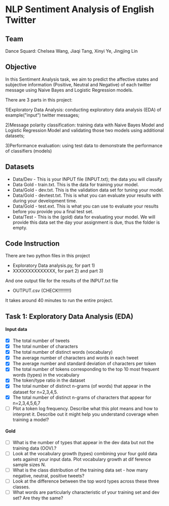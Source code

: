 # NLP Sentiment Analysis of English Twitter
## Team
Dance Squard: Chelsea Wang, Jiaqi Tang, Xinyi Ye, Jingjing Lin

## Objective
In this Sentiment Analysis task, we aim to predict the affective states and subjective information (Positive, Neutral and Negative) of each twitter message using Naive Bayes and Logistic Regression models. 


There are 3 parts in this project:

1)Exploratory Data Analysis: conducting exploratory data analysis (EDA) of example("input") twitter messages; 

2)Message polarity classification: training data with Naive Bayes Model and Logistic Regression Model and validating those two models using additional datasets;

3)Performance evaluation: using test data to demonstrate the performance of classifiers (models)


## Datasets

+ Data/Dev - This is your INPUT file (INPUT.txt); the data you will classify
+ Data Gold - train.txt. This is the data for training your model.
+ Data/Gold - dev.txt. This is the validation data set for tuning your model.
+ Data/Gold - devtest.txt. This is what you can evaluate your results with during your development time.
+ Data/Gold - test.ext.  This is what you can use to evaluate your results before you provide you a final test set.
+ Data/Test - This is the (gold) data for evaluating your model. We will provide this data set the day your assignment is due, thus the folder is empty.

## Code Instruction
There are two python files in this project

 - Exploratory Data analysis.py, for part 1)
 - XXXXXXXXXXXXXX, for part 2) and part 3)
 
 And one output file for the results of the INPUT.txt file
 
 - OUTPUT.csv (CHECK!!!!!!!!!) 
 
 It takes around 40 minutes to run the entire project.

## Task 1: Exploratory Data Analysis (EDA)

#### Input data
- [x] The total number of tweets
- [x] The total number of characters
- [x] The total number of distinct words (vocabulary)
- [x] The average number of characters and words in each tweet
- [x] The average number and standard deviation of characters per token
- [x] The total number of tokens corresponding to the top 10 most frequent words (types) in the vocabulary
- [x] The token/type ratio in the dataset
- [x] The total number of distinct n-grams (of words) that appear in the dataset for n=2,3,4,5.
- [x] The total number of distinct n-grams of characters that appear for n=2,3,4,5,6,7
- [ ] Plot a token log frequency. Describe what this plot means and how to interpret it. Describe out it might help you understand coverage when training a model?

#### Gold
- [ ] What is the number of types that appear in the dev data but not the training data (OOV).?
- [ ] Look at the vocabulary growth (types) combining your four gold data sets against your input data. Plot vocabulary growth at dif ference sample sizes N. 
- [ ] What is the class distribution of the training data set - how many negative, neutral, positive tweets?
- [ ] Look at the difference between the top word types across these three classes.
- [ ] What words are particularly characteristic of your training set and dev set? Are they the same? 
